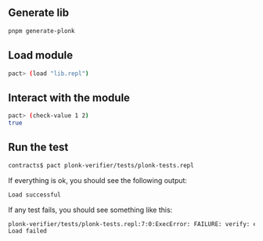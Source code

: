 ## Generate lib

```bash
pnpm generate-plonk
```

## Load module

```bash
pact> (load "lib.repl")
```

## Interact with the module

```bash
pact> (check-value 1 2)
true
```

## Run the test

```bash
contracts$ pact plonk-verifier/tests/plonk-tests.repl
```

If everything is ok, you should see the following output:

```bash
Load successful
```

If any test fails, you should see something like this:

```bash
plonk-verifier/tests/plonk-tests.repl:7:0:ExecError: FAILURE: verify: expected {"paired": true}:object:*, received {"paired": false}:object:*
Load failed
```